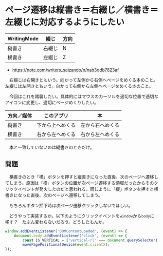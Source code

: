 # ページ遷移は縦書き＝右綴じ／横書き＝左綴じに対応するようにしたい

WritingMode|綴じ|方向
-----------|----|----
縦書き|右綴じ|N
横書き|左綴じ|Z

* https://note.com/writers_seizando/n/nab3ddb7823af

　右綴じは右開きともいう。向かって左側から右側へページをめくる本のこと。左綴じは左開きともいう。向かって右側から左側へページをめくる本のこと。

　今回はこれを踏襲したい。具体的にはマウスのカーソルを適切な位置で適切なアイコンに変更し、適切にページめくりしたい。

方向／媒体|このアプリ|本
----------|----------|--
縦書き|下から上へめくる|左から右へめくる
横書き|右から左へめくる|右から左へめくる

　本と一致していないのは縦書きのときだけ。

## 問題

　横書きのとき「横」ボタンを押すと縦書きになった直後、次のページへ遷移してしまう。原因は「横」ボタンの位置が次ページ遷移する領域だったからそのクリックイベントが発火したのだと思われる。同じように「縦」ボタンを押すと横書きになった直後、次のページへ遷移してしまう。

　もちろんボタン押下時は次ページ遷移クリックしないでほしい。

　どうやって実装するか。以下のようにクリックイベントを`window`から`body`に移す？　たぶん変わらないだろう。どうしたもんか。

```javascript
window.addEventListener('DOMContentLoaded', (event) => {
    document.body.addEventListener('click', (event) => {
        const IS_VERTICAL = ('vertical-rl' === document.querySelector('#writing-mode').value);
        movePagePositionalDevice(event.clientX);
});
```
